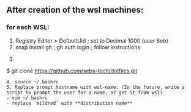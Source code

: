 ## After creation of the wsl machines:
### for each WSL: 

1. Registry Editor > DefaultUid ; set to Decimal 1000 (user Seb)
2. snap install gh ; gh auth login ; follow instructions
3. ```bash
  $ git clone https://github.com/sebs-tech/dotfiles.git
   ```
4. source ~/.bashrc 
5. Replace prompt hostname with wsl-name: (In the future, write a script to prompt the user for a name, or get it from wsl) 
  - vim ~/.bashrc
  - replace `mildred` with **distribution name**

